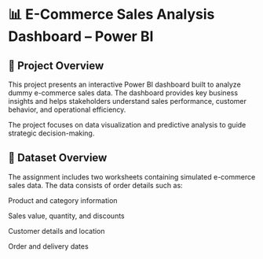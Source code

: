 # 📊 E-Commerce Sales Analysis Dashboard – Power BI
## 🚀 Project Overview
This project presents an interactive Power BI dashboard built to analyze dummy e-commerce sales data. The dashboard provides key business insights and helps stakeholders understand sales performance, customer behavior, and operational efficiency.

The project focuses on data visualization and predictive analysis to guide strategic decision-making.

## 📁 Dataset Overview
The assignment includes two worksheets containing simulated e-commerce sales data. The data consists of order details such as:

Product and category information

Sales value, quantity, and discounts

Customer details and location

Order and delivery dates

